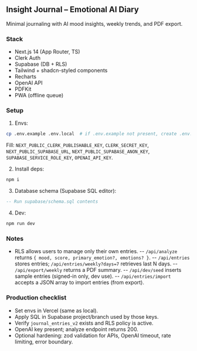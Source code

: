 ## Insight Journal – Emotional AI Diary

Minimal journaling with AI mood insights, weekly trends, and PDF export.

### Stack
- Next.js 14 (App Router, TS)
- Clerk Auth
- Supabase (DB + RLS)
- Tailwind + shadcn-styled components
- Recharts
- OpenAI API
- PDFKit
- PWA (offline queue)

### Setup
1. Envs:
```bash
cp .env.example .env.local  # if .env.example not present, create .env.local manually
```
Fill: `NEXT_PUBLIC_CLERK_PUBLISHABLE_KEY`, `CLERK_SECRET_KEY`, `NEXT_PUBLIC_SUPABASE_URL`, `NEXT_PUBLIC_SUPABASE_ANON_KEY`, `SUPABASE_SERVICE_ROLE_KEY`, `OPENAI_API_KEY`.

2. Install deps:
```bash
npm i
```

3. Database schema (Supabase SQL editor):
```sql
-- Run supabase/schema.sql contents
```

4. Dev:
```bash
npm run dev
```

### Notes
- RLS allows users to manage only their own entries.
-- `/api/analyze` returns `{ mood, score, primary_emotion?, emotions? }`.
-- `/api/entries` stores entries; `/api/entries/weekly?days=7` retrieves last N days.
-- `/api/export/weekly` returns a PDF summary.
-- `/api/dev/seed` inserts sample entries (signed-in only, dev use).
-- `/api/entries/import` accepts a JSON array to import entries (from export).

### Production checklist
- Set envs in Vercel (same as local).
- Apply SQL in Supabase project/branch used by those keys.
- Verify `journal_entries_v2` exists and RLS policy is active.
- OpenAI key present; analyze endpoint returns 200.
- Optional hardening: zod validation for APIs, OpenAI timeout, rate limiting, error boundary.


